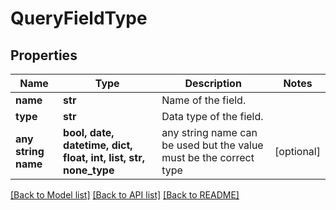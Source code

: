 # QueryFieldType


## Properties
Name | Type | Description | Notes
------------ | ------------- | ------------- | -------------
**name** | **str** | Name of the field. | 
**type** | **str** | Data type of the field. | 
**any string name** | **bool, date, datetime, dict, float, int, list, str, none_type** | any string name can be used but the value must be the correct type | [optional]

[[Back to Model list]](../README.md#documentation-for-models) [[Back to API list]](../README.md#documentation-for-api-endpoints) [[Back to README]](../README.md)



